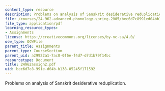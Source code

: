```yaml
---
content_type: resource
description: Problems on analysis of Sanskrit desiderative reduplication.
file: /courses/24-962-advanced-phonology-spring-2005/bec6d7c8991ed04bb13805245f171592_24962assign2.pdf
file_type: application/pdf
learning_resource_types:
- Assignments
license: https://creativecommons.org/licenses/by-nc-sa/4.0/
ocw_type: OCWFile
parent_title: Assignments
parent_type: CourseSection
parent_uid: a29922a1-7ac8-0f6e-f4d7-d7d1b79f14bc
resourcetype: Document
title: 24962assign2.pdf
uid: bec6d7c8-991e-d04b-b138-05245f171592
---
```

Problems on analysis of Sanskrit desiderative reduplication.
